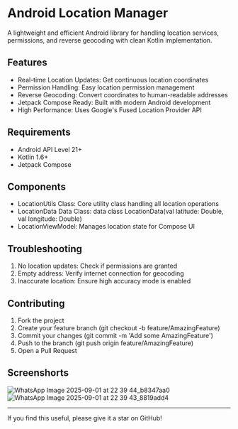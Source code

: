 Android Location Manager
========================

A lightweight and efficient Android library for handling location services, permissions, and reverse geocoding with clean Kotlin implementation.

Features
--------
- Real-time Location Updates: Get continuous location coordinates
- Permission Handling: Easy location permission management
- Reverse Geocoding: Convert coordinates to human-readable addresses
- Jetpack Compose Ready: Built with modern Android development
- High Performance: Uses Google's Fused Location Provider API

Requirements
------------
- Android API Level 21+
- Kotlin 1.6+
- Jetpack Compose

Components
----------
- LocationUtils Class: Core utility class handling all location operations
- LocationData Data Class: data class LocationData(val latitude: Double, val longitude: Double)
- LocationViewModel: Manages location state for Compose UI

Troubleshooting
---------------
1. No location updates: Check if permissions are granted
2. Empty address: Verify internet connection for geocoding
3. Inaccurate location: Ensure high accuracy mode is enabled


Contributing
------------
1. Fork the project
2. Create your feature branch (git checkout -b feature/AmazingFeature)
3. Commit your changes (git commit -m 'Add some AmazingFeature')
4. Push to the branch (git push origin feature/AmazingFeature)
5. Open a Pull Request

Screenshorts
-----------
![WhatsApp Image 2025-09-01 at 22 39 44_b8347aa0](https://github.com/user-attachments/assets/ff49afb3-5856-4501-be96-577c56d7e5a5)
![WhatsApp Image 2025-09-01 at 22 39 43_8819add4](https://github.com/user-attachments/assets/52fae502-0fe1-4331-83ab-f1815c68dcdd)



---
If you find this useful, please give it a star on GitHub!
